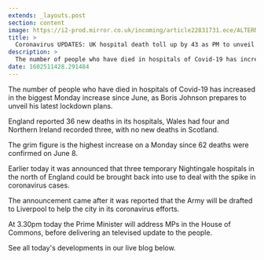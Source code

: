 ```yaml
--- 
extends: _layouts.post 
section: content 
image: https://i2-prod.mirror.co.uk/incoming/article22831731.ece/ALTERNATES/s1200/0_BESTPIX-Opening-Of-The-NHS-Nightingale-Hospital-North-East.jpg 
title: > 
  Coronavirus UPDATES: UK hospital death toll up by 43 as PM to unveil new lockdown rules 
description: > 
  The number of people who have died in hospitals of Covid-19 has increased in the biggest Monday increase since June, as Boris Johnson prepares to unveil his latest lockdown plans.England reported 36 new deaths in its hospitals, Wales had four and Northern Ireland recorded three, with no new deaths in Scotland.The grim figure is the highest increase on a Monday since 62 deaths were confirmed on June 8.The announcement came after it was reported that the Army will be drafted to Liverpool to help the city in its coronavirus efforts.At 3.30pm today the Prime Minister will address MPs in the House of Commons, before delivering an televised update to the people. 
date: 1602511428.291484 
--- 
```

The number of people who have died in hospitals of Covid-19 has increased in the biggest Monday increase since June, as Boris Johnson prepares to unveil his latest lockdown plans.

England reported 36 new deaths in its hospitals, Wales had four and Northern Ireland recorded three, with no new deaths in Scotland.

The grim figure is the highest increase on a Monday since 62 deaths were confirmed on June 8.

Earlier today it was announced that three temporary Nightingale hospitals in the north of England could be brought back into use to deal with the spike in coronavirus cases.

The announcement came after it was reported that the Army will be drafted to Liverpool to help the city in its coronavirus efforts.

At 3.30pm today the Prime Minister will address MPs in the House of Commons, before delivering an televised update to the people.

See all today's developments in our live blog below.